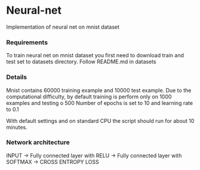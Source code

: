 # Neural-net
Implementation of neural net on mnist dataset

### Requirements
To train neural net on mnist dataset you first need to download train and test set to datasets directory. Follow README.md in datasets

### Details
Mnist contains 60000 training example and 10000 test example. Due to the computational difficulty, by default training is perform only on 1000 examples and testing o 500
Number of epochs is set to 10 and learning rate to 0.1

With default settings and on standard CPU the script should run for about 10 minutes.

### Network architecture
INPUT -> Fully connected layer with RELU -> Fully connected layer with SOFTMAX -> CROSS ENTROPY LOSS
